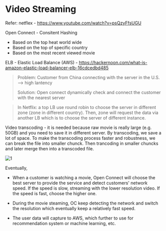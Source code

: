 # Video Streaming

Refer: netflex - https://www.youtube.com/watch?v=psQzyFfsUGU


Open Connect - Consitent Hashing
- Based on the top heat world wide
- Based on the top of specific country
- Based on the most recent viewed movie

ELB - Elastic Load Balance (AWS) - https://hackernoon.com/what-is-amazon-elastic-load-balancer-elb-16cdcedbd485 

> Problem: Customer from China connecting with the server in the U.S. --> high lantency
>
> Solution: Open connect dynamically check and connect the customer with the nearest server

> In Netflix: a top LB use round robin to choose the server in different zone (zone in different country). Then, zone will request the data via another LB which is to choose the server of different instance.

Video transcoding - it is needed because raw movie is really large (e.g. 50GB) and you need to save it in different server. By transcoding, we save a lot of space. To make the transcoding process faster and robustness, we can break the file into smaller chunck. Then trancoding in smaller chuncks and later merge then into a transcoded file.


![1](https://github.com/zhichengMLE/system-design/blob/master/_figs/video_transcode.png?raw=true)


Eventually, 
- When a customer is watching a movie, Open Connect will choose the best server to provide the service and detect customers' network speed. If the speed is slow, streaming with the lower resolution video. If the speed is fast, choose the higher one. 

- During the movie steaming, OC keep detecting the network and switch the resolution which eventually keep a relatively fast speed.

- The user data will capture to AWS, which further to use for recommendation system or machine learning, etc.
